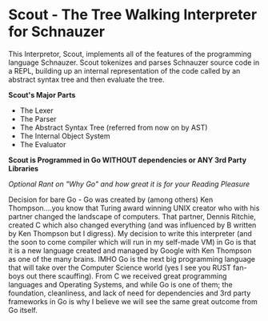 <h1>Scout - The Tree Walking Interpreter for Schnauzer</h1>
<p>This Interpretor, Scout, implements all of the features of the programming language Schnauzer. Scout tokenizes and parses Schnauzer source code in a REPL, building up an internal representation of the code called by an abstract syntax tree and then evaluate the tree.</p>
<b>Scout's Major Parts</b>
<ul>
    <li>The Lexer</li>
    <li>The Parser</li>
    <li>The Abstract Syntax Tree (referred from now on by AST)</li>
    <li>The Internal Object System</li>
    <li>The Evaluator</li>
</ul>

<b>Scout is Programmed in Go WITHOUT dependencies or ANY 3rd Party Libraries</b>

<i>Optional Rant on "Why Go" and how great it is for your Reading Pleasure</i>
<p>Decision for bare Go - Go was created by (among others) Ken Thompson....you know that Turing award winning UNIX creator who with his partner changed the landscape of computers. That partner, Dennis Ritchie, created C which also changed everything (and was influenced by B written by Ken Thompson but I digress). My decision to write this interpreter (and the soon to come compiler which will run in my self-made VM) in Go is that it is a new language created and managed by Google with Ken Thompson as one of the many brains. IMHO Go is the next big programming language that will take over the Computer Science world (yes I see you RUST fan-boys out there scauffing). From C we received great programming languages and Operating Systems, and while Go is one of them; the foundation, cleanliness, and lack of need for dependencies and 3rd party frameworks in Go is why I believe we will see the same great outcome from Go itself.</p>
